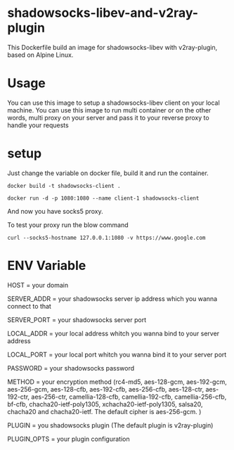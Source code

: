 # shadowsocks-libev-and-v2ray-plugin
This Dockerfile build an image for shadowsocks-libev with v2ray-plugin, based on Alpine Linux.

# Usage
You can use this image to setup a shadowsocks-libev client on your local machine.
You can use this image to run multi container or on the other words, multi proxy on your server and pass it to your reverse proxy to handle your requests

# setup
Just change the variable on docker file, build it and run the container.

``docker build -t shadowsocks-client .``

``docker run -d -p 1080:1080 --name client-1 shadowsocks-client``

And now you have socks5 proxy.

To test your proxy run the blow command

``curl --socks5-hostname 127.0.0.1:1080 -v https://www.google.com``

# ENV Variable
HOST = your domain

SERVER_ADDR = your shadowsocks server ip address which you wanna connect to that

SERVER_PORT = your shadowsocks server port 

LOCAL_ADDR = your local address whitch you wanna bind to your server address

LOCAL_PORT = your local port whitch you wanna bind it to your server port

PASSWORD = your shadowsocks password

METHOD = your encryption method (rc4-md5,
                                  aes-128-gcm, aes-192-gcm, aes-256-gcm,
                                  aes-128-cfb, aes-192-cfb, aes-256-cfb,
                                  aes-128-ctr, aes-192-ctr, aes-256-ctr,
                                  camellia-128-cfb, camellia-192-cfb,
                                  camellia-256-cfb, bf-cfb,
                                  chacha20-ietf-poly1305,
                                  xchacha20-ietf-poly1305,
                                  salsa20, chacha20 and chacha20-ietf.
                                  The default cipher is aes-256-gcm.
                                )
                                
PLUGIN = you shadowsocks plugin (The default plugin is v2ray-plugin)

PLUGIN_OPTS = your plugin configuration

